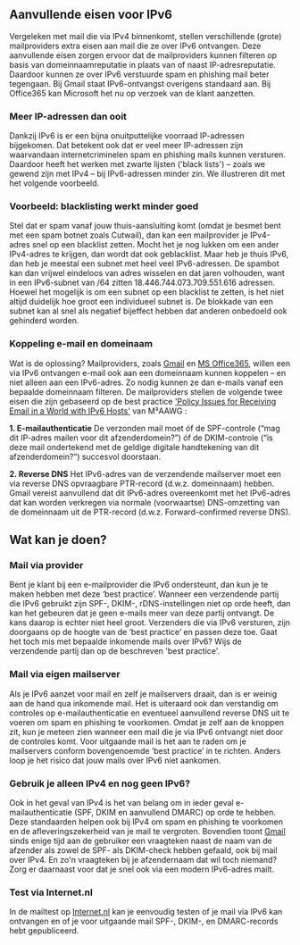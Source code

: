 
## Aanvullende eisen voor IPv6
Vergeleken met mail die via IPv4 binnenkomt, stellen verschillende (grote) mailproviders extra eisen aan mail die ze over IPv6 ontvangen. Deze aanvullende eisen zorgen ervoor dat de mailproviders kunnen filteren op basis van domeinnaamreputatie in plaats van of naast IP-adresreputatie. Daardoor kunnen ze over IPv6 verstuurde spam en phishing mail beter tegengaan. Bij Gmail staat IPv6-ontvangst overigens standaard aan. Bij Office365 kan Microsoft het nu op verzoek van de klant aanzetten.

### Meer IP-adressen dan ooit
Dankzij IPv6 is er een bijna onuitputtelijke voorraad IP-adressen bijgekomen. Dat betekent ook dat er veel meer IP-adressen zijn waarvandaan internetcriminelen spam en phishing mails kunnen versturen. Daardoor heeft het werken met zwarte lijsten ('black lists') – zoals we gewend zijn met IPv4 – bij IPv6-adressen minder zin. We illustreren dit met het volgende voorbeeld.

### Voorbeeld: blacklisting werkt minder goed
Stel dat er spam vanaf jouw thuis-aansluiting komt (omdat je besmet bent met een spam botnet zoals Cutwail), dan kan een mailprovider je IPv4-adres snel op een blacklist zetten. Mocht het je nog lukken om een ander IPv4-adres te krijgen, dan wordt dat ook geblacklist. Maar heb je thuis IPv6, dan heb je meestal een subnet met heel veel IPv6-adressen. De spambot kan dan vrijwel eindeloos van adres wisselen en dat jaren volhouden, want in een IPv6-subnet van /64 zitten 18.446.744.073.709.551.616 adressen. Hoewel het mogelijk is om een subnet op een blacklist te zetten, is het niet altijd duidelijk hoe groot een individueel subnet is. De blokkade van een subnet kan al snel als negatief bijeffect hebben dat anderen onbedoeld ook gehinderd worden.

### Koppeling e-mail en domeinaam
Wat is de oplossing? Mailproviders, zoals [Gmail](https://support.google.com/mail/answer/81126?hl=nl#authentication) en [MS Office365](https://technet.microsoft.com/en-us/library/dn720852(v=exchg.150).aspx), willen een via IPv6 ontvangen e-mail ook aan een domeinnaam kunnen koppelen – en niet alleen aan een IPv6-adres. Zo nodig kunnen ze dan e-mails vanaf een bepaalde domeinnaam filteren. De mailproviders stellen de volgende twee eisen die zijn gebaseerd op de best practice ['Policy Issues for Receiving Email in a World with IPv6 Hosts'](https://www.m3aawg.org/sites/default/files/document/M3AAWG_Inbound_IPv6_Policy_Issues-2014-09.pdf) van M³AAWG :

**1. E-mailauthenticatie**
De verzonden mail moet óf de SPF-controle (“mag dit IP-adres mailen voor dit afzenderdomein?”) óf de DKIM-controle (“is deze mail ondertekend met de geldige digitale handtekening van dit afzenderdomein?”) succesvol doorstaan.

**2. Reverse DNS**
Het IPv6-adres van de verzendende mailserver moet een via reverse DNS opvraagbare PTR-record (d.w.z. domeinnaam) hebben. Gmail vereist aanvullend dat dit IPv6-adres overeenkomt met het IPv6-adres dat kan worden verkregen via normale (voorwaartse) DNS-omzetting van de domeinnaam uit de PTR-record (d.w.z. Forward-confirmed reverse DNS).

## Wat kan je doen?

### Mail via provider
Bent je klant bij een e-mailprovider die IPv6 ondersteunt, dan kun je te maken hebben met deze ‘best practice’. Wanneer een verzendende partij die IPv6 gebruikt zijn SPF-, DKIM-, rDNS-instellingen niet op orde heeft, dan kan het gebeuren dat je geen e-mails meer van deze partij ontvangt. De kans daarop is echter niet heel groot. Verzenders die via IPv6 versturen, zijn doorgaans op de hoogte van de ‘best practice’ en passen deze toe. Gaat het toch mis met bepaalde inkomende mails over IPv6? Wijs de verzendende partij dan op de beschreven 'best practice'.

### Mail via eigen mailserver
Als je IPv6 aanzet voor mail en zelf je mailservers draait, dan is er weinig aan de hand qua inkomende mail. Het is uiteraard ook dan verstandig om controles op e-mailauthenticatie en eventueel aanvullend reverse DNS uit te voeren om spam en phishing  te voorkomen. Omdat je zelf aan de knoppen zit, kun je meteen zien wanneer een mail die je via IPv6 ontvangt niet door de controles komt. Voor uitgaande mail is het aan te raden om je mailservers conform bovengenoemde ‘best practice’  in te richten. Anders loop je het risico dat jouw mails over IPv6 niet aankomen.

### Gebruik je alleen IPv4 en nog geen IPv6?
Ook in het geval van IPv4 is het van belang om in ieder geval e-mailauthenticatie (SPF, DKIM en aanvullend DMARC) op orde te hebben. Deze standaarden helpen ook bij IPv4 om spam en phishing te voorkomen en de afleveringszekerheid van je mail te vergroten.
Bovendien toont [Gmail](https://support.google.com/mail/answer/180707?hl=nl) sinds enige tijd aan de gebruiker een vraagteken naast de naam van de afzender als zowel de SPF- als DKIM-check hebben gefaald, ook bij mail over IPv4. En zo'n vraagteken bij je afzendernaam dat wil toch niemand?
Zorg er daarnaast voor dat je snel ook via een modern IPv6-adres mailt.

### Test via Internet.nl
In de mailtest op [Internet.nl](/) kan je eenvoudig testen of je mail via IPv6 kan ontvangen en of je voor uitgaande mail SPF-, DKIM-, en DMARC-records hebt gepubliceerd.
